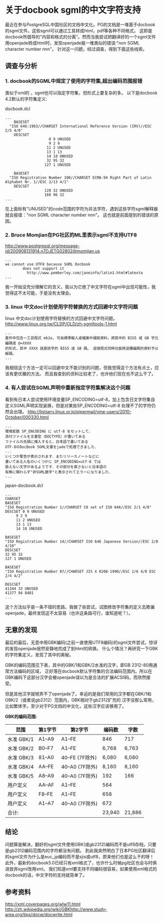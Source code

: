 # 关于docbook sgml的中文字符支持

最近在参与PostgreSQL中国社区的文档中文化。PG的文档是一堆基于docbook的sgml文件。这些sgml可以通过工具转成html，pdf等各种不同格式。
这即是docbook所倡导的“内容和格式的分离”。然而当我尝试把翻译好的一个sgml文件用openjade转成html时，发现openjade报一堆类似的错误:"non SGML character number nnn"。
针对这一问题，经过调查，得到下面这些线索。



## 调查与分析

### 1. docbook的SGML中规定了使用的字符集,超出编码范围报错

类似于xml的 <?xml version="1.0" encoding="UTF-8" ?> ，sgml也可以指定字符集，但形式上要复杂的多。
以下是docbook 4.2默认的字符集定义:

docbook.dcl

```
...
    BASESET
  "ISO 646:1983//CHARSET International Reference Version (IRV)//ESC 2/5 4/0"
    DESCSET
                    0 9 UNUSED
                    9 2 9
                   11 2 UNUSED
                   13 1 13
                   14 18 UNUSED
                   32 95 32
                  127 1 UNUSED

    BASESET
  "ISO Registration Number 100//CHARSET ECMA-94 Right Part of Latin Alphabet Nr. 1//ESC 2/13 4/1"
    DESCSET
                  128 32 UNUSED
                  160 96 32
...
```

在上面标有"UNUSED"的code范围的字符为非法字符，遇到这些字符sgml解释器就会报错："non SGML character number nnn"。
这也就是前面提到的错误的原因。



### 2. Bruce Momjian在PG社区的ML里表示sgml不支持UTF8

http://www.postgresql.org/message-id/200908131914.n7DJETG02802@momjian.us

```
...
we cannot use UTF8 because SGML Docbook
        does not support it
          http://www.pemberley.com/janeinfo/latin1.html#latexta
...
```

我一开始没充分理解它的含义，我以为它绝了中文字符在sgml中出现可能性，我觉得这不太可能，于是没有太理会。



### 3. linux 中文doc计划使用字符替换的方式回避中文字符问题

linux 中文doc计划使用字符替换的方式回避中文字符问题。
http://www.linux.org.tw/CLDP/OLD/zh-sgmltools-1.html

```
...
套件中包含一工具程式 mb2a, 可自標準輸入或檔案中讀取資料，將其中的 BIG5 或 GB 字元編碼成 @=XXXX 
的形式，其中 XXXX 就是該字的 BIG5 或 GB 碼。 這個程式同時也能將這種編碼的資料予以解碼。
...
```

我相信这个方法一定可以回避中文不能识别的问题，但我觉得这个方法有点土，应该有更优雅的方法。
而且我查到的资料比较老了，也许他们现在也不这么干了。



### 4.  有人尝试在SGML声明中重新指定字符集解决这个问题

看到有日本人尝试使用环境变量SP_ENCODING=utf-8，加上包含日文字符集自定义SGML声明实现装换，但是对某些SP_ENCODING=utf-8 处理不了的字符仍然会出错。
http://listserv.linux.or.jp/pipermail/vine-users/2010-October/000330.html

```
...
環境変数 SP_ENCODING に utf-8 をセットして，
添付ファイルを文書型（DOCTYPE）が書いてある
ファイルの先頭に挿入すると，日本語で書いてある
UTF-8のDocBook SGML文書をjadeで処理できました．
...
いくつか警告が表示されます．またリリースノートなどに
書いてある人名のいくつかに SP_ENCODING=utf-8 では
扱えない文字があるようです．その部分を直さないと日本語の
有無に関わらず"非SGML数字"と表示されてエラーになりました．
...
```


japan-docbook.dcl

```
...
CHARSET
BASESET
"ISO Registration Number 1//CHARSET C0 set of ISO 646//ESC 2/1 4/0"
DESCSET 0 9 UNUSED
     9 2 9
     11 2 UNUSED
     13 1 13
     14 18 UNUSED

BASESET
"ISO Registration Number 14//CHARSET ISO 646 Japanese Version//ESC 2/8 4/10"
DESCSET
32 95 32
127 1 UNUSED

BASESET
"ISO Registration Number 87//CHARSET JIS X 0208-1990//ESC 2/6 4/0 ESC 2/4 4/2"

DESCSET
41344 33 UNUSED
41377 94 8481
...
```


这个方法似乎是一条不错的思路。我做了些尝试，试图修改字符集的定义去欺骗openjade，最终发现这不太容易（也许这条路可行，谁知道呢？）。



## 无意的发现

最后的最后，无意中用GBK编码(之前一直使用UTF8编码)的sgml文件尝试，惊讶的发现openjade居然安静地完成了到html的转换。
什么个情况？再研究一下GBK的字符集定义，发现了其中的奥秘。

GBK的编码范围见下表，其中的GBK/1和GBK/2水准的汉字，即GB 2312-80用通常方法编码的区域，
正好落在docbook默认字符集的合法编码范围内。所以在GBK编码下这部分汉字会被openjade误以为是合法的扩展ACSII码，而欣然接受。

但是其他汉字就唬弄不了openjade了。幸运的是我们常用的汉字都在GBK/1和GBK/2（或者说gb2312）范围内，GBK相对于gb2312扩充的
汉字没那么常用，比如繁体字。至少对于PG文档的中文化，这些汉字应该够用了。

**GBK的编码范围:**

| 范围       | 第1字节 | 第2字节        | 编码数 | 字数   |
| ---------- | ------- | -------------- | ------ | ------ |
| 水准 GBK/1 | A1–A9   | A1–FE          | 846    | 717    |
| 水准 GBK/2 | B0–F7   | A1–FE          | 6,768  | 6,763  |
| 水准 GBK/3 | 81–A0   | 40–FE (7F除外) | 6,080  | 6,080  |
| 水准 GBK/4 | AA–FE   | 40–A0 (7F除外) | 8,160  | 8,160  |
| 水准 GBK/5 | A8–A9   | 40–A0 (7F除外) | 192    | 166    |
| 用户定义   | AA–AF   | A1–FE          | 564    |        |
| 用户定义   | F8–FE   | A1–FE          | 658    |        |
| 用户定义   | A1–A7   | 40–A0 (7F除外) | 672    |        |
| 合计:      |         |                | 23,940 | 21,886 |



## 结论

问题算是解决，翻好的sgml文件使用GBK(或gb2312)编码而不是utf8存档，只要是gb2312编码范围内的字符都没有问题。
到此我突然明白了日本PG社区翻译后的sgml文件为什么是euc_jp编码而不是sjis或utf8，原来他们也是这么干的呀！
此外，最新的docbook5.0已经只有xml格式了，也许什么时候pg社区也会与时俱进放弃sgml改用xml。
我们知道xml要支持不同编码很容易，如果使用xml格式的docbook的话，中文字符的支持就简单了。



## 参考资料

http://xml.coverpages.org/wlw11.html
http://zh.wikipedia.org/wiki/GBKhttp://www.study-area.org/tips/docw/docwrite.html
